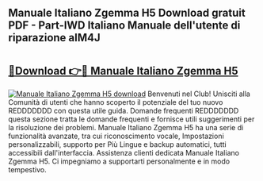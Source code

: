 ## Manuale Italiano Zgemma H5 Download gratuit PDF - Part-lWD Italiano Manuale dell'utente di riparazione aIM4J

# <h2><a href="http://dfa4ohv.blite.top/?on=Manuale+Italiano+Zgemma+H5">🔗Download 👉🔴 Manuale Italiano Zgemma H5</a></h2>

[![Manuale Italiano Zgemma H5 download](https://i.imgur.com/lujVjoI.png)](http://dfa4ohv.blite.top/?on=Manuale+Italiano+Zgemma+H5)
Benvenuti nel Club! Unisciti alla Comunità di utenti che hanno scoperto il potenziale del tuo nuovo REDDDDDDD con questa utile guida. Domande frequenti REDDDDDDD questa sezione tratta le domande frequenti e fornisce utili suggerimenti per la risoluzione dei problemi. Manuale Italiano Zgemma H5 ha una serie di funzionalità avanzate, tra cui riconoscimento vocale, Impostazioni personalizzabili, supporto per Più Lingue e backup automatici, tutti accessibili dall'interfaccia. Assistenza clienti dedicata Manuale Italiano Zgemma H5. Ci impegniamo a supportarti personalmente e in modo tempestivo.
